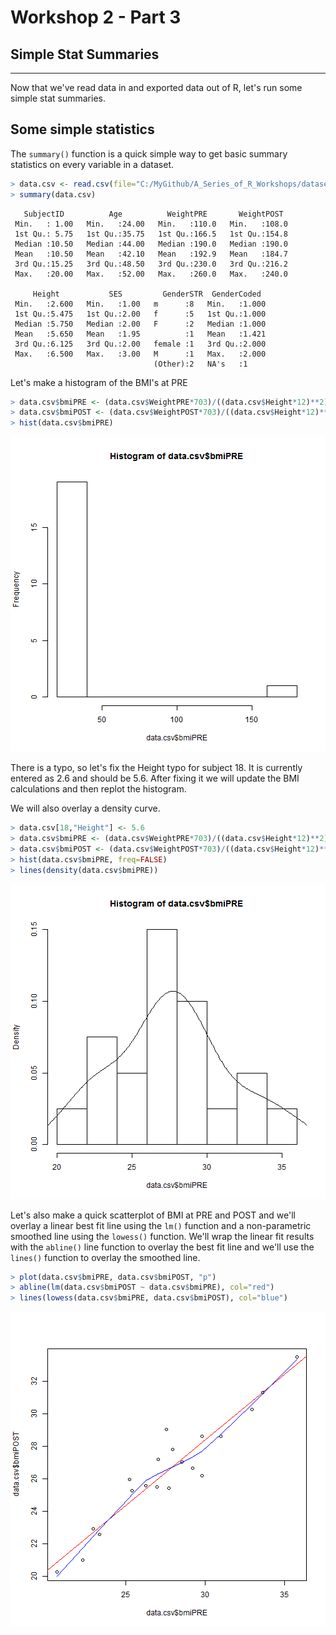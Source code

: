 
# Workshop 2 - Part 3
## Simple Stat Summaries

--- 

Now that we've read data in and exported data out of R, let's run some simple stat summaries.

## Some simple statistics

The `summary()` function is a quick simple way to get basic summary statistics on every variable in a dataset.


```r
> data.csv <- read.csv(file="C:/MyGithub/A_Series_of_R_Workshops/datasets/Dataset_01_comma.csv")
> summary(data.csv)
```

```
   SubjectID          Age          WeightPRE       WeightPOST   
 Min.   : 1.00   Min.   :24.00   Min.   :110.0   Min.   :108.0  
 1st Qu.: 5.75   1st Qu.:35.75   1st Qu.:166.5   1st Qu.:154.8  
 Median :10.50   Median :44.00   Median :190.0   Median :190.0  
 Mean   :10.50   Mean   :42.10   Mean   :192.9   Mean   :184.7  
 3rd Qu.:15.25   3rd Qu.:48.50   3rd Qu.:230.0   3rd Qu.:216.2  
 Max.   :20.00   Max.   :52.00   Max.   :260.0   Max.   :240.0  
                                                                
     Height           SES         GenderSTR  GenderCoded   
 Min.   :2.600   Min.   :1.00   m      :8   Min.   :1.000  
 1st Qu.:5.475   1st Qu.:2.00   f      :5   1st Qu.:1.000  
 Median :5.750   Median :2.00   F      :2   Median :1.000  
 Mean   :5.650   Mean   :1.95          :1   Mean   :1.421  
 3rd Qu.:6.125   3rd Qu.:2.00   female :1   3rd Qu.:2.000  
 Max.   :6.500   Max.   :3.00   M      :1   Max.   :2.000  
                                (Other):2   NA's   :1      
```

Let's make a histogram of the BMI's at PRE


```r
> data.csv$bmiPRE <- (data.csv$WeightPRE*703)/((data.csv$Height*12)**2)
> data.csv$bmiPOST <- (data.csv$WeightPOST*703)/((data.csv$Height*12)**2)
> hist(data.csv$bmiPRE)
```

![plot of chunk unnamed-chunk-2](figure/unnamed-chunk-2-1.png)

There is a typo, so let's fix the Height typo for subject 18. It is currently entered as 2.6 and should be 5.6. After fixing it we will update the BMI calculations and then replot the histogram.

We will also overlay a density curve.


```r
> data.csv[18,"Height"] <- 5.6
> data.csv$bmiPRE <- (data.csv$WeightPRE*703)/((data.csv$Height*12)**2)
> data.csv$bmiPOST <- (data.csv$WeightPOST*703)/((data.csv$Height*12)**2)
> hist(data.csv$bmiPRE, freq=FALSE)
> lines(density(data.csv$bmiPRE))
```

![plot of chunk unnamed-chunk-3](figure/unnamed-chunk-3-1.png)

Let's also make a quick scatterplot of BMI at PRE and POST and we'll overlay a linear best fit line using the `lm()` function and a non-parametric smoothed line using the `lowess()` function. We'll wrap the linear fit results with the `abline()` line function to overlay the best fit line and we'll use the `lines()` function to overlay the smoothed line.


```r
> plot(data.csv$bmiPRE, data.csv$bmiPOST, "p")
> abline(lm(data.csv$bmiPOST ~ data.csv$bmiPRE), col="red")
> lines(lowess(data.csv$bmiPRE, data.csv$bmiPOST), col="blue")
```

![plot of chunk unnamed-chunk-4](figure/unnamed-chunk-4-1.png)



